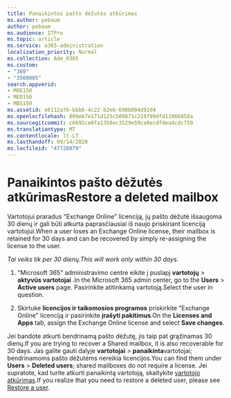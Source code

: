 ```yaml
---
title: Panaikintos pašto dėžutės atkūrimas
ms.author: pebaum
author: pebaum
ms.audience: ITPro
ms.topic: article
ms.service: o365-administration
localization_priority: Normal
ms.collection: Adm_O365
ms.custom:
- "360"
- "3500005"
search.appverid:
- MOE150
- MED150
- MBS150
ms.assetid: e6112a76-bbb6-4c22-b2e6-690b004d92d4
ms.openlocfilehash: 899eb7e171d125c509871c219f99dfd1106b858a
ms.sourcegitcommit: c6692ce0fa1358ec3529e59ca0ecdfdea4cdc759
ms.translationtype: MT
ms.contentlocale: lt-LT
ms.lasthandoff: 09/14/2020
ms.locfileid: "47728079"
---
```

# <a name="restore-a-deleted-mailbox"></a><span data-ttu-id="4cf1e-102">Panaikintos pašto dėžutės atkūrimas</span><span class="sxs-lookup"><span data-stu-id="4cf1e-102">Restore a deleted mailbox</span></span>

<span data-ttu-id="4cf1e-103">Vartotojui praradus "Exchange Online" licenciją, jų pašto dėžutė išsaugoma 30 dienų ir gali būti atkurta paprasčiausiai iš naujo priskiriant licenciją vartotojui.</span><span class="sxs-lookup"><span data-stu-id="4cf1e-103">When a user loses an Exchange Online license, their mailbox is retained for 30 days and can be recovered by simply re-assigning the license to the user.</span></span>
  
 <span data-ttu-id="4cf1e-104">*Tai veiks tik per 30 dienų.*</span><span class="sxs-lookup"><span data-stu-id="4cf1e-104">*This will work only within 30 days.*</span></span>  
  
1. <span data-ttu-id="4cf1e-105">"Microsoft 365" administravimo centre eikite į puslapį **vartotojų** \> **aktyvūs vartotojai** .</span><span class="sxs-lookup"><span data-stu-id="4cf1e-105">In the Microsoft 365 admin center, go to the **Users** \> **Active users** page.</span></span> <span data-ttu-id="4cf1e-106">Pasirinkite atitinkamą vartotoją.</span><span class="sxs-lookup"><span data-stu-id="4cf1e-106">Select the user in question.</span></span>

2. <span data-ttu-id="4cf1e-107">Skirtuke **licencijos ir taikomosios programos** priskirkite "Exchange Online" licenciją ir pasirinkite **įrašyti pakitimus**.</span><span class="sxs-lookup"><span data-stu-id="4cf1e-107">On the **Licenses and Apps** tab, assign the Exchange Online license and select **Save changes**.</span></span>

<span data-ttu-id="4cf1e-108">Jei bandote atkurti bendrinamą pašto dėžutę, jis taip pat grąžinamas 30 dienų.</span><span class="sxs-lookup"><span data-stu-id="4cf1e-108">If you are trying to recover a Shared mailbox, it is also recoverable for 30 days.</span></span> <span data-ttu-id="4cf1e-109">Jas galite gauti dalyje **vartotojai** \> **panaikinta**vartotojai; bendrinamoms pašto dėžutėms nereikia licencijos.</span><span class="sxs-lookup"><span data-stu-id="4cf1e-109">You can find them under **Users** \> **Deleted users**; shared mailboxes do not require a license.</span></span> <span data-ttu-id="4cf1e-110">Jei supratote, kad turite atkurti panaikintą vartotoją, skaitykite [vartotojo atkūrimas](https://docs.microsoft.com/microsoft-365/admin/add-users/restore-user).</span><span class="sxs-lookup"><span data-stu-id="4cf1e-110">If you realize that you need to restore a deleted user, please see [Restore a user](https://docs.microsoft.com/microsoft-365/admin/add-users/restore-user).</span></span>
  